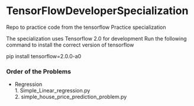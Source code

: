# TensorFlowDeveloperSpecialization
Repo to practice code from the tensorflow Practice specialization 

The specialization uses Tensorflow 2.0 for development 
Run the following command to install the correct version of tensorflow

pip install tensorflow=2.0.0-a0

### Order of the Problems

 - Regression  
        1. Simple_Linear_regression.py  
        2. simple_house_price_prediction_problem.py  
